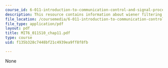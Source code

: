 ```yaml
---
course_id: 6-011-introduction-to-communication-control-and-signal-processing-spring-2010
description: This resource contains information about wiener filtering.
file_location: /coursemedia/6-011-introduction-to-communication-control-and-signal-processing-spring-2010/f135b328c7448bf21c4939ea9ff8f8fb_MIT6_011S10_chap11.pdf
file_type: application/pdf
layout: pdf
title: MIT6_011S10_chap11.pdf
type: course
uid: f135b328c7448bf21c4939ea9ff8f8fb

---
```

None